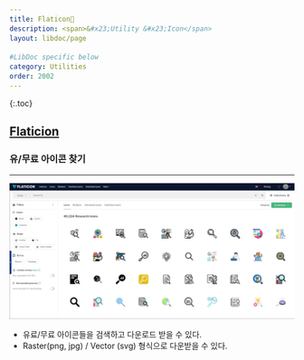 ```yaml
---
title: Flaticon🔗
description: <span>&#x23;Utility &#x23;Icon</span>
layout: libdoc/page

#LibDoc specific below
category: Utilities
order: 2002
---
```

{:.toc}

## [Flaticion](https://www.flaticon.com/)
### 유/무료 아이콘 찾기
---

![](/assets/docs/2000_Utilities/2002/1.webp)

* 유료/무료 아이콘들을 검색하고 다운로드 받을 수 있다.
* Raster(png, jpg) / Vector (svg) 형식으로 다운받을 수 있다.